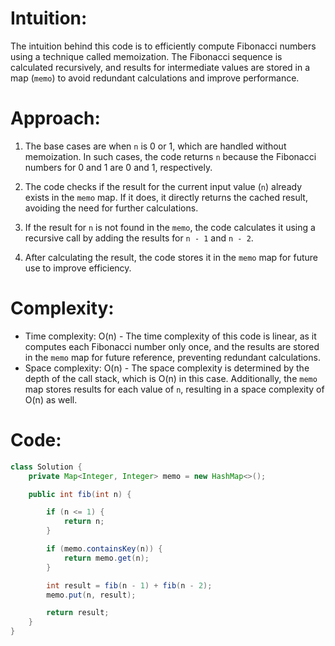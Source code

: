 # Intuition:

The intuition behind this code is to efficiently compute Fibonacci numbers using a technique called memoization. The Fibonacci sequence is calculated recursively, and results for intermediate values are stored in a map (`memo`) to avoid redundant calculations and improve performance.

# Approach:

1. The base cases are when `n` is 0 or 1, which are handled without memoization. In such cases, the code returns `n` because the Fibonacci numbers for 0 and 1 are 0 and 1, respectively.

2. The code checks if the result for the current input value (`n`) already exists in the `memo` map. If it does, it directly returns the cached result, avoiding the need for further calculations.

3. If the result for `n` is not found in the `memo`, the code calculates it using a recursive call by adding the results for `n - 1` and `n - 2`.

4. After calculating the result, the code stores it in the `memo` map for future use to improve efficiency.

# Complexity:

- Time complexity: O(n) - The time complexity of this code is linear, as it computes each Fibonacci number only once, and the results are stored in the `memo` map for future reference, preventing redundant calculations.
- Space complexity: O(n) - The space complexity is determined by the depth of the call stack, which is O(n) in this case. Additionally, the `memo` map stores results for each value of `n`, resulting in a space complexity of O(n) as well.

# Code:

```java
class Solution {
    private Map<Integer, Integer> memo = new HashMap<>();

    public int fib(int n) {

        if (n <= 1) {
            return n;
        }

        if (memo.containsKey(n)) {
            return memo.get(n);
        }

        int result = fib(n - 1) + fib(n - 2);
        memo.put(n, result);

        return result;
    }
}
```
